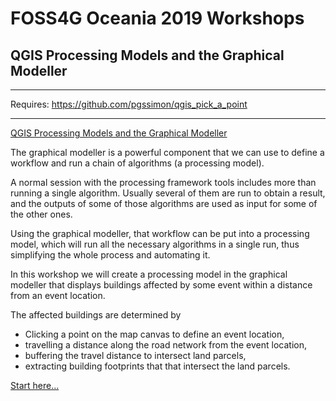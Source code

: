# FOSS4G Oceania 2019 Workshops

## QGIS Processing Models and the Graphical Modeller

***
Requires: https://github.com/pgssimon/qgis_pick_a_point

***

[QGIS Processing Models and the Graphical Modeller](../master/QGIS-Processing-Models-and-the-Graphical-Modeller.md)

The graphical modeller is a powerful component that we can use to define a workflow and run a chain of algorithms (a processing model).

A normal session with the processing framework tools includes more than running a single algorithm. Usually several of them are run to obtain a result, and the outputs of some of those algorithms are used as input for some of the other ones.

Using the graphical modeller, that workflow can be put into a processing model, which will run all the necessary algorithms in a single run, thus simplifying the whole process and automating it.


In this workshop we will create a processing model in the graphical modeller that displays buildings affected by some event within a distance from an event location.  

The affected buildings are determined by 
* Clicking a point on the map canvas to define an event location,
* travelling a distance along the road network from the event location, 
* buffering the travel distance to intersect land parcels, 
* extracting building footprints that that intersect the land parcels.


[Start here...](../master/QGIS-Processing-Models-and-the-Graphical-Modeller.md)
